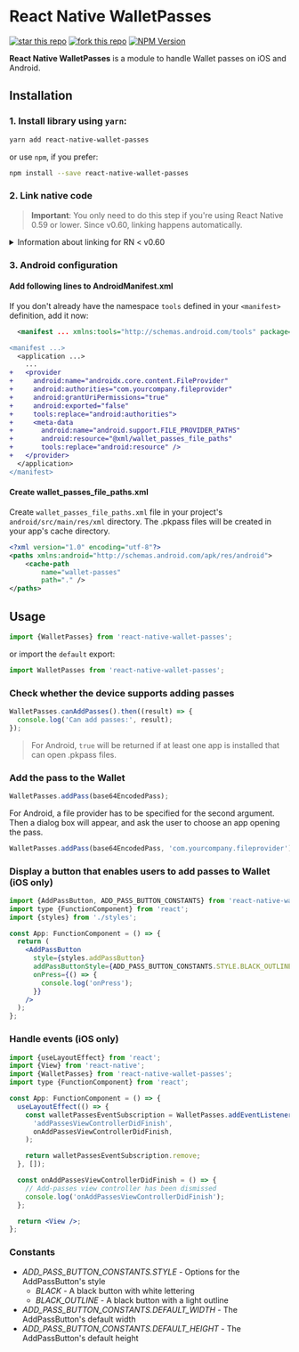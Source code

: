 # React Native WalletPasses

[![star this repo](https://githubbadges.com/star.svg?user=TheWirv&repo=react-native-wallet-passes&style=flat-square)](https://github.com/TheWirv/react-native-wallet-passes)
[![fork this repo](https://githubbadges.com/fork.svg?user=TheWirv&repo=react-native-wallet-passes&style=flat-square)](https://github.com/TheWirv/react-native-wallet-passes/fork)
[![NPM Version](https://img.shields.io/npm/v/react-native-wallet-passes.svg?style=flat-square)](https://www.npmjs.com/package/react-native-wallet-passes)

**React Native WalletPasses** is a module to handle Wallet passes on iOS and Android.

## Installation

### 1. Install library using `yarn`:

```bash
yarn add react-native-wallet-passes
```

or use `npm`, if you prefer:

```bash
npm install --save react-native-wallet-passes
```

### 2. Link native code

> **Important**: You only need to do this step if you're using React Native 0.59 or lower. Since v0.60, linking happens automatically.

<details>
<summary>Information about linking for RN < v0.60</summary>
You can link native code in the way you prefer:

#### CocoaPods

Add line to your project target section in your Podfile:

```diff
target 'YourProjectTarget' do

+   pod 'react-native-wallet-passes', path: '../node_modules/react-native-wallet-passes'

end
```

If you received error `jest-haste-map: Haste module naming collision: Duplicate module name: react-native`, add lines below to your Podfile and reinstall pods.

```diff
target 'YourProjectTarget' do

+   rn_path = '../node_modules/react-native'
+   pod 'yoga', path: "#{rn_path}/ReactCommon/yoga/yoga.podspec"
+   pod 'React', path: rn_path

  pod 'react-native-wallet-passes', path: '../node_modules/react-native-wallet-passes'

end

+ post_install do |installer|
+   installer.pods_project.targets.each do |target|
+     if target.name == "React-Core"
+       target.remove_from_project
+     end
+   end
+ end
```

#### react-native link

Run command below:

```bash
react-native link react-native-wallet-passes
```

</details>

### 3. Android configuration

#### Add following lines to AndroidManifest.xml

If you don't already have the namespace `tools` defined in your `<manifest>` definition, add it now:

```xml
  <manifest ... xmlns:tools="http://schemas.android.com/tools" package="...">
```

```diff
<manifest ...>
  <application ...>
    ...
+   <provider
+     android:name="androidx.core.content.FileProvider"
+     android:authorities="com.yourcompany.fileprovider"
+     android:grantUriPermissions="true"
+     android:exported="false"
+     tools:replace="android:authorities">
+     <meta-data
+       android:name="android.support.FILE_PROVIDER_PATHS"
+       android:resource="@xml/wallet_passes_file_paths"
+       tools:replace="android:resource" />
+   </provider>
  </application>
</manifest>
```

#### Create wallet_passes_file_paths.xml

Create `wallet_passes_file_paths.xml` file in your project's `android/src/main/res/xml` directory. The .pkpass files will be created in your app's cache directory.

```xml
<?xml version="1.0" encoding="utf-8"?>
<paths xmlns:android="http://schemas.android.com/apk/res/android">
    <cache-path
        name="wallet-passes"
        path="." />
</paths>
```

## Usage

```jsx
import {WalletPasses} from 'react-native-wallet-passes';
```

or import the `default` export:

```jsx
import WalletPasses from 'react-native-wallet-passes';
```

### Check whether the device supports adding passes

```jsx
WalletPasses.canAddPasses().then((result) => {
  console.log('Can add passes:', result);
});
```

> For Android, `true` will be returned if at least one app is installed that can open .pkpass files.

### Add the pass to the Wallet

```jsx
WalletPasses.addPass(base64EncodedPass);
```

For Android, a file provider has to be specified for the second argument. Then a dialog box will appear, and ask the user to choose an app opening the pass.

```jsx
WalletPasses.addPass(base64EncodedPass, 'com.yourcompany.fileprovider');
```

### Display a button that enables users to add passes to Wallet (iOS only)

```jsx
import {AddPassButton, ADD_PASS_BUTTON_CONSTANTS} from 'react-native-wallet-passes';
import type {FunctionComponent} from 'react';
import {styles} from './styles';

const App: FunctionComponent = () => {
  return (
    <AddPassButton
      style={styles.addPassButton}
      addPassButtonStyle={ADD_PASS_BUTTON_CONSTANTS.STYLE.BLACK_OUTLINE}
      onPress={() => {
        console.log('onPress');
      }}
    />
  );
};
```

### Handle events (iOS only)

```jsx
import {useLayoutEffect} from 'react';
import {View} from 'react-native';
import {WalletPasses} from 'react-native-wallet-passes';
import type {FunctionComponent} from 'react';

const App: FunctionComponent = () => {
  useLayoutEffect(() => {
    const walletPassesEventSubscription = WalletPasses.addEventListener(
      'addPassesViewControllerDidFinish',
      onAddPassesViewControllerDidFinish,
    );

    return walletPassesEventSubscription.remove;
  }, []);

  const onAddPassesViewControllerDidFinish = () => {
    // Add-passes view controller has been dismissed
    console.log('onAddPassesViewControllerDidFinish');
  };

  return <View />;
};
```

### Constants

- _ADD_PASS_BUTTON_CONSTANTS.STYLE_ - Options for the AddPassButton's style
  - _BLACK_ - A black button with white lettering
  - _BLACK_OUTLINE_ - A black button with a light outline
- _ADD_PASS_BUTTON_CONSTANTS.DEFAULT_WIDTH_ - The AddPassButton's default width
- _ADD_PASS_BUTTON_CONSTANTS.DEFAULT_HEIGHT_ - The AddPassButton's default height
